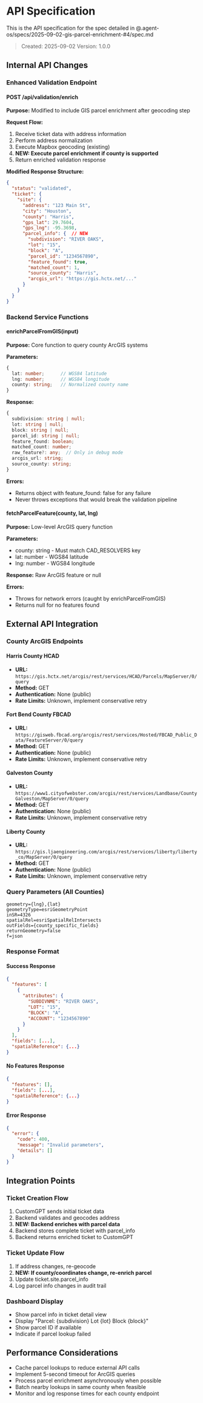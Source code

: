 # API Specification

This is the API specification for the spec detailed in @.agent-os/specs/2025-09-02-gis-parcel-enrichment-#4/spec.md

> Created: 2025-09-02
> Version: 1.0.0

## Internal API Changes

### Enhanced Validation Endpoint

#### POST /api/validation/enrich

**Purpose:** Modified to include GIS parcel enrichment after geocoding step

**Request Flow:**
1. Receive ticket data with address information
2. Perform address normalization
3. Execute Mapbox geocoding (existing)
4. **NEW: Execute parcel enrichment if county is supported**
5. Return enriched validation response

**Modified Response Structure:**
```json
{
  "status": "validated",
  "ticket": {
    "site": {
      "address": "123 Main St",
      "city": "Houston",
      "county": "Harris",
      "gps_lat": 29.7604,
      "gps_lng": -95.3698,
      "parcel_info": {  // NEW
        "subdivision": "RIVER OAKS",
        "lot": "15",
        "block": "A",
        "parcel_id": "1234567890",
        "feature_found": true,
        "matched_count": 1,
        "source_county": "Harris",
        "arcgis_url": "https://gis.hctx.net/..."
      }
    }
  }
}
```

### Backend Service Functions

#### enrichParcelFromGIS(input)

**Purpose:** Core function to query county ArcGIS systems

**Parameters:**
```typescript
{
  lat: number;      // WGS84 latitude
  lng: number;      // WGS84 longitude
  county: string;   // Normalized county name
}
```

**Response:**
```typescript
{
  subdivision: string | null;
  lot: string | null;
  block: string | null;
  parcel_id: string | null;
  feature_found: boolean;
  matched_count: number;
  raw_feature?: any;  // Only in debug mode
  arcgis_url: string;
  source_county: string;
}
```

**Errors:**
- Returns object with feature_found: false for any failure
- Never throws exceptions that would break the validation pipeline

#### fetchParcelFeature(county, lat, lng)

**Purpose:** Low-level ArcGIS query function

**Parameters:**
- county: string - Must match CAD_RESOLVERS key
- lat: number - WGS84 latitude
- lng: number - WGS84 longitude

**Response:** Raw ArcGIS feature or null

**Errors:**
- Throws for network errors (caught by enrichParcelFromGIS)
- Returns null for no features found

## External API Integration

### County ArcGIS Endpoints

#### Harris County HCAD
- **URL:** `https://gis.hctx.net/arcgis/rest/services/HCAD/Parcels/MapServer/0/query`
- **Method:** GET
- **Authentication:** None (public)
- **Rate Limits:** Unknown, implement conservative retry

#### Fort Bend County FBCAD
- **URL:** `https://gisweb.fbcad.org/arcgis/rest/services/Hosted/FBCAD_Public_Data/FeatureServer/0/query`
- **Method:** GET
- **Authentication:** None (public)
- **Rate Limits:** Unknown, implement conservative retry

#### Galveston County
- **URL:** `https://www1.cityofwebster.com/arcgis/rest/services/Landbase/CountyGalveston/MapServer/0/query`
- **Method:** GET
- **Authentication:** None (public)
- **Rate Limits:** Unknown, implement conservative retry

#### Liberty County
- **URL:** `https://gis.ljaengineering.com/arcgis/rest/services/liberty/liberty_co/MapServer/0/query`
- **Method:** GET
- **Authentication:** None (public)
- **Rate Limits:** Unknown, implement conservative retry

### Query Parameters (All Counties)

```
geometry={lng},{lat}
geometryType=esriGeometryPoint
inSR=4326
spatialRel=esriSpatialRelIntersects
outFields={county_specific_fields}
returnGeometry=false
f=json
```

### Response Format

#### Success Response
```json
{
  "features": [
    {
      "attributes": {
        "SUBDIVNME": "RIVER OAKS",
        "LOT": "15",
        "BLOCK": "A",
        "ACCOUNT": "1234567890"
      }
    }
  ],
  "fields": [...],
  "spatialReference": {...}
}
```

#### No Features Response
```json
{
  "features": [],
  "fields": [...],
  "spatialReference": {...}
}
```

#### Error Response
```json
{
  "error": {
    "code": 400,
    "message": "Invalid parameters",
    "details": []
  }
}
```

## Integration Points

### Ticket Creation Flow
1. CustomGPT sends initial ticket data
2. Backend validates and geocodes address
3. **NEW: Backend enriches with parcel data**
4. Backend stores complete ticket with parcel_info
5. Backend returns enriched ticket to CustomGPT

### Ticket Update Flow
1. If address changes, re-geocode
2. **NEW: If county/coordinates change, re-enrich parcel**
3. Update ticket.site.parcel_info
4. Log parcel info changes in audit trail

### Dashboard Display
- Show parcel info in ticket detail view
- Display "Parcel: {subdivision} Lot {lot} Block {block}"
- Show parcel ID if available
- Indicate if parcel lookup failed

## Performance Considerations

- Cache parcel lookups to reduce external API calls
- Implement 5-second timeout for ArcGIS queries
- Process parcel enrichment asynchronously when possible
- Batch nearby lookups in same county when feasible
- Monitor and log response times for each county endpoint
